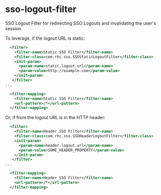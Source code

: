 sso-logout-filter
=================
SSO Logout Filter for redirecting SSO Logouts and invalidating the user's session.


To leverage, if the logout URL is static:

```xml
  <filter>
    <filter-name>Static SSO Filter</filter-name>
    <filter-class>com.rhc.sso.SSOStaticLogoutFilter</filter-class>
    <init-param>
      <param-name>static.logout.url</param-name>
      <param-value>http://example.com</param-value>
    </init-param>
   </filter>
...

  <filter-mapping>
    <filter-name>Static SSO Filter</filter-name>
    <url-pattern>/*</url-pattern>
  </filter-mapping>
```


Or, if from the logout URL is in the HTTP header:
```xml
  <filter>
    <filter-name>Header SSO Filter</filter-name>
    <filter-class>com.rhc.sso.SSOHeaderLogoutFilter</filter-class>
    <init-param>
      <param-name>header.logout.url</param-name>
      <param-value>SOME_HEADER_PROPERTY</param-value>
    </init-param>
   </filter>
...

  <filter-mapping>
    <filter-name>Header SSO Filter</filter-name>
    <url-pattern>/*</url-pattern>
  </filter-mapping>
```
